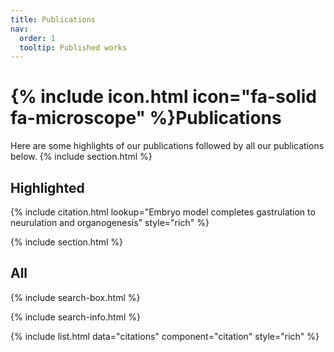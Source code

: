 ```yaml
---
title: Publications
nav:
  order: 1
  tooltip: Published works
---
```


# {% include icon.html icon="fa-solid fa-microscope" %}Publications

Here are some highlights of our publications followed by all our publications below.
{% include section.html %}

## Highlighted

{% include citation.html lookup="Embryo model completes gastrulation to neurulation and organogenesis" style="rich" %}

{% include section.html %}

## All

{% include search-box.html %}

{% include search-info.html %}

{% include list.html data="citations" component="citation" style="rich" %}

